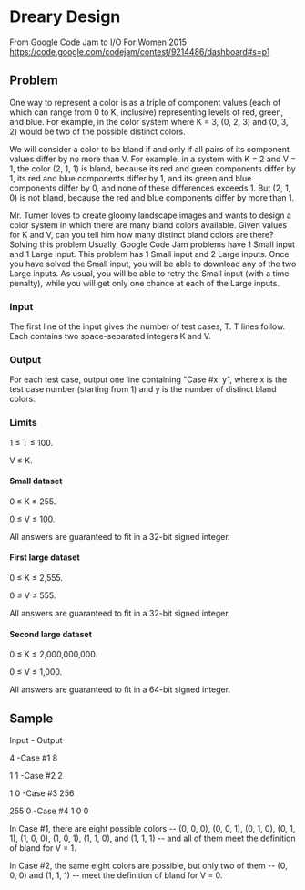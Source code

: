# Dreary Design

From Google Code Jam to I/O For Women 2015
https://code.google.com/codejam/contest/9214486/dashboard#s=p1

## Problem

One way to represent a color is as a triple of component values (each of which can range from 0 to K, inclusive) representing levels of red, green, and blue. For example, in the color system where K = 3, (0, 2, 3) and (0, 3, 2) would be two of the possible distinct colors.

We will consider a color to be bland if and only if all pairs of its component values differ by no more than V. For example, in a system with K = 2 and V = 1, the color (2, 1, 1) is bland, because its red and green components differ by 1, its red and blue components differ by 1, and its green and blue components differ by 0, and none of these differences exceeds 1. But (2, 1, 0) is not bland, because the red and blue components differ by more than 1.

Mr. Turner loves to create gloomy landscape images and wants to design a color system in which there are many bland colors available. Given values for K and V, can you tell him how many distinct bland colors are there?
Solving this problem
Usually, Google Code Jam problems have 1 Small input and 1 Large input. This problem has 1 Small input and 2 Large inputs. Once you have solved the Small input, you will be able to download any of the two Large inputs. As usual, you will be able to retry the Small input (with a time penalty), while you will get only one chance at each of the Large inputs.

### Input

The first line of the input gives the number of test cases, T. T lines follow. Each contains two space-separated integers K and V.

### Output

For each test case, output one line containing "Case #x: y", where x is the test case number (starting from 1) and y is the number of distinct bland colors.

### Limits

1 ≤ T ≤ 100.

V ≤ K.

#### Small dataset

0 ≤ K ≤ 255.

0 ≤ V ≤ 100.

All answers are guaranteed to fit in a 32-bit signed integer.

#### First large dataset

0 ≤ K ≤ 2,555.

0 ≤ V ≤ 555.

All answers are guaranteed to fit in a 32-bit signed integer.

#### Second large dataset

0 ≤ K ≤ 2,000,000,000.

0 ≤ V ≤ 1,000.

All answers are guaranteed to fit in a 64-bit signed integer.

## Sample




Input - Output

4 -Case #1 8  

1 1 -Case #2 2 
  
1 0 -Case #3 256 

255 0 -Case #4 1 0 0
	



In Case #1, there are eight possible colors -- (0, 0, 0), (0, 0, 1), (0, 1, 0), (0, 1, 1), (1, 0, 0), (1, 0, 1), (1, 1, 0), and (1, 1, 1) -- and all of them meet the definition of bland for V = 1.

In Case #2, the same eight colors are possible, but only two of them -- (0, 0, 0) and (1, 1, 1) -- meet the definition of bland for V = 0.
